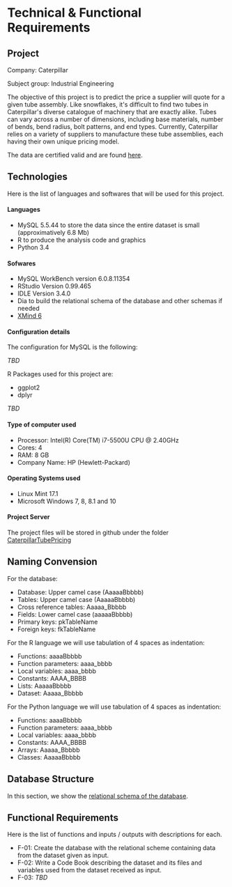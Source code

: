 # Technical & Functional Requirements

## Project
Company: Caterpillar

Subject group: Industrial Engineering

The objective of this project is to predict the price a supplier will quote for a given tube assembly. Like snowflakes, it's difficult to find two tubes in Caterpillar's diverse catalogue of machinery that are exactly alike. Tubes can vary across a number of dimensions, including base materials, number of bends, bend radius, bolt patterns, and end types. Currently, Caterpillar relies on a variety of suppliers to manufacture these tube assemblies, each having their own unique pricing model.

The data are certified valid and are found [here](https://www.kaggle.com/c/caterpillar-tube-pricing/data).


## Technologies
Here is the list of languages and softwares that will be used for this project. 

#### Languages

* MySQL 5.5.44 to store the data since the entire dataset is small (approximatively 6.8 Mb)
* R to produce the analysis code and graphics
* Python 3.4

#### Sofwares

* MySQL WorkBench version 6.0.8.11354
* RStudio Version 0.99.465
* IDLE Version 3.4.0
* Dia to build the relational schema of the database and other schemas if needed
* [XMind 6](www.xmind.net/download/)

#### Configuration details
The configuration for MySQL is the following:

*TBD*

R Packages used for this project are:

* ggplot2
* dplyr

*TBD*

#### Type of computer used

* Processor: Intel(R) Core(TM) i7-5500U CPU @ 2.40GHz
* Cores: 4
* RAM: 8 GB
* Company Name: HP (Hewlett-Packard)

#### Operating Systems used

* Linux Mint 17.1
* Microsoft Windows 7, 8, 8.1 and 10

#### Project Server
The project files will be stored in github under the folder [CaterpillarTubePricing](https://github.com/glapointe7/CaterpillarTubePricing)


## Naming Convension
For the database:

* Database: Upper camel case (AaaaaBbbbb)
* Tables: Upper camel case (AaaaaBbbbb)
* Cross reference tables: Aaaaa_Bbbbb
* Fields: Lower camel case (aaaaaBbbbb)
* Primary keys: pkTableName
* Foreign keys: fkTableName

For the R language we will use tabulation of 4 spaces as indentation:

* Functions: aaaaBbbbb
* Function parameters: aaaa_bbbb
* Local variables: aaaa_bbbb
* Constants: AAAA_BBBB
* Lists: AaaaaBbbbb
* Dataset: Aaaaa_Bbbbb

For the Python language we will use tabulation of 4 spaces as indentation:

* Functions: aaaaBbbbb
* Function parameters: aaaa_bbbb
* Local variables: aaaa_bbbb
* Constants: AAAA_BBBB
* Arrays: Aaaaa_Bbbbb
* Classes: AaaaaBbbbb

## Database Structure
In this section, we show the [relational schema of the database](https://github.com/glapointe7/CaterpillarTubePricing/blob/master/Caterpillar.dia).

## Functional Requirements
Here is the list of functions and inputs / outputs with descriptions for each.

* F-01: Create the database with the relational scheme containing data from the dataset given as input.
* F-02: Write a Code Book describing the dataset and its files and variables used from the dataset received as input.
* F-03: *TBD*
